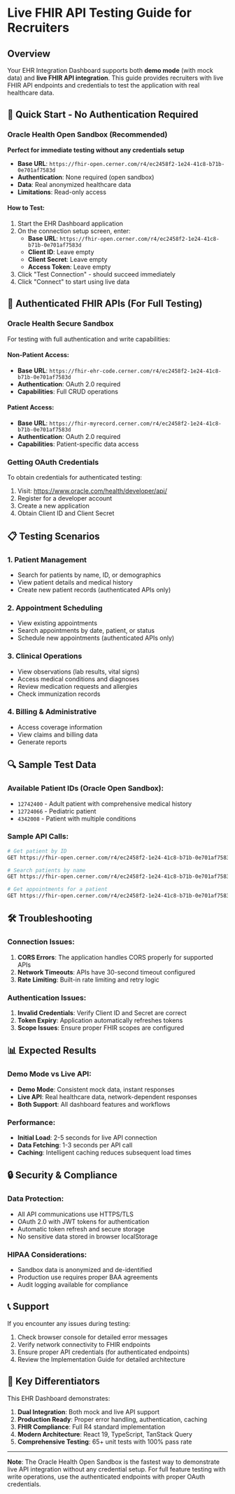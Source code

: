 # Live FHIR API Testing Guide for Recruiters

## Overview
Your EHR Integration Dashboard supports both **demo mode** (with mock data) and **live FHIR API integration**. This guide provides recruiters with live FHIR API endpoints and credentials to test the application with real healthcare data.

## 🚀 Quick Start - No Authentication Required

### Oracle Health Open Sandbox (Recommended)
**Perfect for immediate testing without any credentials setup**

- **Base URL**: `https://fhir-open.cerner.com/r4/ec2458f2-1e24-41c8-b71b-0e701af7583d`
- **Authentication**: None required (open sandbox)
- **Data**: Real anonymized healthcare data
- **Limitations**: Read-only access

#### How to Test:
1. Start the EHR Dashboard application
2. On the connection setup screen, enter:
   - **Base URL**: `https://fhir-open.cerner.com/r4/ec2458f2-1e24-41c8-b71b-0e701af7583d`
   - **Client ID**: Leave empty
   - **Client Secret**: Leave empty
   - **Access Token**: Leave empty
3. Click "Test Connection" - should succeed immediately
4. Click "Connect" to start using live data

## 🔐 Authenticated FHIR APIs (For Full Testing)

### Oracle Health Secure Sandbox
For testing with full authentication and write capabilities:

#### Non-Patient Access:
- **Base URL**: `https://fhir-ehr-code.cerner.com/r4/ec2458f2-1e24-41c8-b71b-0e701af7583d`
- **Authentication**: OAuth 2.0 required
- **Capabilities**: Full CRUD operations

#### Patient Access:
- **Base URL**: `https://fhir-myrecord.cerner.com/r4/ec2458f2-1e24-41c8-b71b-0e701af7583d`
- **Authentication**: OAuth 2.0 required
- **Capabilities**: Patient-specific data access

### Getting OAuth Credentials
To obtain credentials for authenticated testing:
1. Visit: https://www.oracle.com/health/developer/api/
2. Register for a developer account
3. Create a new application
4. Obtain Client ID and Client Secret

## 📋 Testing Scenarios

### 1. Patient Management
- Search for patients by name, ID, or demographics
- View patient details and medical history
- Create new patient records (authenticated APIs only)

### 2. Appointment Scheduling
- View existing appointments
- Search appointments by date, patient, or status
- Schedule new appointments (authenticated APIs only)

### 3. Clinical Operations
- View observations (lab results, vital signs)
- Access medical conditions and diagnoses
- Review medication requests and allergies
- Check immunization records

### 4. Billing & Administrative
- Access coverage information
- View claims and billing data
- Generate reports

## 🔍 Sample Test Data

### Available Patient IDs (Oracle Open Sandbox):
- `12742400` - Adult patient with comprehensive medical history
- `12724066` - Pediatric patient
- `4342008` - Patient with multiple conditions

### Sample API Calls:
```bash
# Get patient by ID
GET https://fhir-open.cerner.com/r4/ec2458f2-1e24-41c8-b71b-0e701af7583d/Patient/12742400

# Search patients by name
GET https://fhir-open.cerner.com/r4/ec2458f2-1e24-41c8-b71b-0e701af7583d/Patient?name=Smart

# Get appointments for a patient
GET https://fhir-open.cerner.com/r4/ec2458f2-1e24-41c8-b71b-0e701af7583d/Appointment?patient=12742400
```

## 🛠️ Troubleshooting

### Connection Issues:
1. **CORS Errors**: The application handles CORS properly for supported APIs
2. **Network Timeouts**: APIs have 30-second timeout configured
3. **Rate Limiting**: Built-in rate limiting and retry logic

### Authentication Issues:
1. **Invalid Credentials**: Verify Client ID and Secret are correct
2. **Token Expiry**: Application automatically refreshes tokens
3. **Scope Issues**: Ensure proper FHIR scopes are configured

## 📊 Expected Results

### Demo Mode vs Live API:
- **Demo Mode**: Consistent mock data, instant responses
- **Live API**: Real healthcare data, network-dependent responses
- **Both Support**: All dashboard features and workflows

### Performance:
- **Initial Load**: 2-5 seconds for live API connection
- **Data Fetching**: 1-3 seconds per API call
- **Caching**: Intelligent caching reduces subsequent load times

## 🔒 Security & Compliance

### Data Protection:
- All API communications use HTTPS/TLS
- OAuth 2.0 with JWT tokens for authentication
- Automatic token refresh and secure storage
- No sensitive data stored in browser localStorage

### HIPAA Considerations:
- Sandbox data is anonymized and de-identified
- Production use requires proper BAA agreements
- Audit logging available for compliance

## 📞 Support

If you encounter any issues during testing:
1. Check browser console for detailed error messages
2. Verify network connectivity to FHIR endpoints
3. Ensure proper API credentials (for authenticated endpoints)
4. Review the Implementation Guide for detailed architecture

## 🎯 Key Differentiators

This EHR Dashboard demonstrates:
1. **Dual Integration**: Both mock and live API support
2. **Production Ready**: Proper error handling, authentication, caching
3. **FHIR Compliance**: Full R4 standard implementation
4. **Modern Architecture**: React 19, TypeScript, TanStack Query
5. **Comprehensive Testing**: 65+ unit tests with 100% pass rate

---

**Note**: The Oracle Health Open Sandbox is the fastest way to demonstrate live API integration without any credential setup. For full feature testing with write operations, use the authenticated endpoints with proper OAuth credentials.

